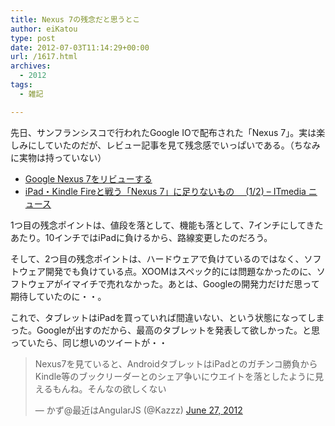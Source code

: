 ```yaml
---
title: Nexus 7の残念だと思うとこ
author: eiKatou
type: post
date: 2012-07-03T11:14:29+00:00
url: /1617.html
archives:
  - 2012
tags:
  - 雑記

---
```

先日、サンフランシスコで行われたGoogle IOで配布された「Nexus 7」。実は楽しみにしていたのだが、レビュー記事を見て残念感でいっぱいである。（ちなみに実物は持っていない）

  * [Google Nexus 7をリビューする][1]
  * [iPad・Kindle Fireと戦う「Nexus 7」に足りないもの　 (1/2) &#8211; ITmedia ニュース][2]

<!--more-->

1つ目の残念ポイントは、値段を落として、機能も落として、7インチにしてきたあたり。10インチではiPadに負けるから、路線変更したのだろう。

そして、2つ目の残念ポイントは、ハードウェアで負けているのではなく、ソフトウェア開発でも負けている点。XOOMはスペック的には問題なかったのに、ソフトウェアがイマイチで売れなかった。あとは、Googleの開発力だけだ思って期待していたのに・・。

これで、タブレットはiPadを買っていれば間違いない、という状態になってしまった。Googleが出すのだから、最高のタブレットを発表して欲しかった。と思っていたら、同じ想いのツイートが・・

<blockquote class="twitter-tweet" width="550">
  <p>
    Nexus7を見ていると、AndroidタブレットはiPadとのガチンコ勝負からKindle等のブックリーダーとのシェア争いにウエイトを落としたように見えるもんね。そんなの欲しくない
  </p>
  
  <p>
    &mdash; かず@最近はAngularJS (@Kazzz) <a href="https://twitter.com/Kazzz/statuses/218123835927560192">June 27, 2012</a>
  </p>
</blockquote>

 [1]: http://jp.techcrunch.com/archives/20120702google-nexus-7-review/
 [2]: http://www.itmedia.co.jp/news/articles/1206/28/news064.html
